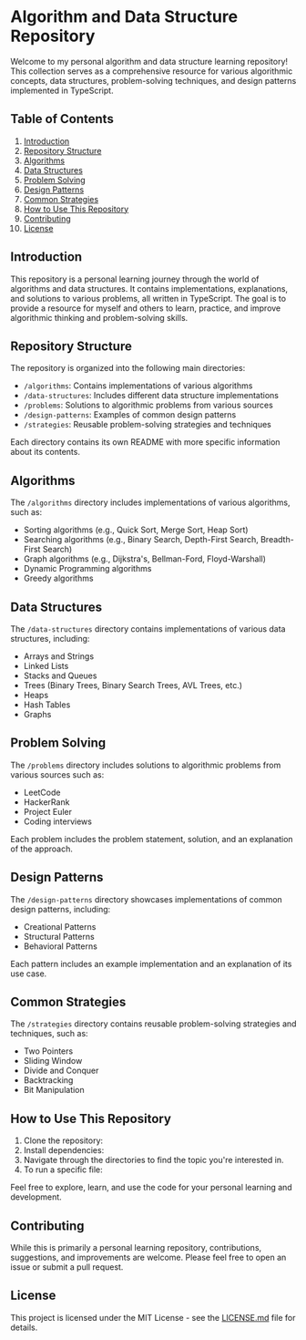 # Algorithm and Data Structure Repository

Welcome to my personal algorithm and data structure learning repository! This collection serves as a comprehensive resource for various algorithmic concepts, data structures, problem-solving techniques, and design patterns implemented in TypeScript.

## Table of Contents

1. [Introduction](#introduction)
2. [Repository Structure](#repository-structure)
3. [Algorithms](#algorithms)
4. [Data Structures](#data-structures)
5. [Problem Solving](#problem-solving)
6. [Design Patterns](#design-patterns)
7. [Common Strategies](#common-strategies)
8. [How to Use This Repository](#how-to-use-this-repository)
9. [Contributing](#contributing)
10. [License](#license)

## Introduction

This repository is a personal learning journey through the world of algorithms and data structures. It contains implementations, explanations, and solutions to various problems, all written in TypeScript. The goal is to provide a resource for myself and others to learn, practice, and improve algorithmic thinking and problem-solving skills.

## Repository Structure

The repository is organized into the following main directories:

- `/algorithms`: Contains implementations of various algorithms
- `/data-structures`: Includes different data structure implementations
- `/problems`: Solutions to algorithmic problems from various sources
- `/design-patterns`: Examples of common design patterns
- `/strategies`: Reusable problem-solving strategies and techniques

Each directory contains its own README with more specific information about its contents.

## Algorithms

The `/algorithms` directory includes implementations of various algorithms, such as:

- Sorting algorithms (e.g., Quick Sort, Merge Sort, Heap Sort)
- Searching algorithms (e.g., Binary Search, Depth-First Search, Breadth-First Search)
- Graph algorithms (e.g., Dijkstra's, Bellman-Ford, Floyd-Warshall)
- Dynamic Programming algorithms
- Greedy algorithms

## Data Structures

The `/data-structures` directory contains implementations of various data structures, including:

- Arrays and Strings
- Linked Lists
- Stacks and Queues
- Trees (Binary Trees, Binary Search Trees, AVL Trees, etc.)
- Heaps
- Hash Tables
- Graphs

## Problem Solving

The `/problems` directory includes solutions to algorithmic problems from various sources such as:

- LeetCode
- HackerRank
- Project Euler
- Coding interviews

Each problem includes the problem statement, solution, and an explanation of the approach.

## Design Patterns

The `/design-patterns` directory showcases implementations of common design patterns, including:

- Creational Patterns
- Structural Patterns
- Behavioral Patterns

Each pattern includes an example implementation and an explanation of its use case.

## Common Strategies

The `/strategies` directory contains reusable problem-solving strategies and techniques, such as:

- Two Pointers
- Sliding Window
- Divide and Conquer
- Backtracking
- Bit Manipulation

## How to Use This Repository

1. Clone the repository:
2. Install dependencies:
3. Navigate through the directories to find the topic you're interested in.
4. To run a specific file:

Feel free to explore, learn, and use the code for your personal learning and development.

## Contributing

While this is primarily a personal learning repository, contributions, suggestions, and improvements are welcome. Please feel free to open an issue or submit a pull request.

## License

This project is licensed under the MIT License - see the [LICENSE.md](LICENSE.md) file for details.
